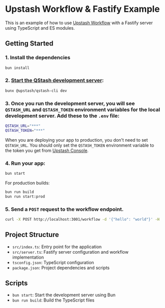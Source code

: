 # Upstash Workflow & Fastify Example

This is an example of how to use [Upstash Workflow](https://upstash.com/docs/workflow/getstarted) with a Fastify server using TypeScript and ES modules.

## Getting Started

### 1. Install the dependencies

```bash
bun install
```

### 2. [Start the QStash development server](https://upstash.com/docs/workflow/howto/local-development):

```bash
bunx @upstash/qstash-cli dev
```

### 3. Once you run the development server, you will see `QSTASH_URL` and `QSTASH_TOKEN` environment variables for the local development server. Add these to the `.env` file:

```bash
QSTASH_URL="***"
QSTASH_TOKEN="***"
```

When you are deploying your app to production, you don't need to set `QSTASH_URL`. You should only set the `QSTASH_TOKEN` environment variable to the token you get from [Upstash Console](https://console.upstash.com/qstash).

### 4. Run your app:

```bash
bun start
```

For production builds:

```bash
bun run build
bun run start:prod
```

### 5. Send a `POST` request to the workflow endpoint.

```bash
curl -X POST http://localhost:3001/workflow -d '{"hello": "world"}' -H "content-type:application/json"
```

## Project Structure

- `src/index.ts`: Entry point for the application
- `src/server.ts`: Fastify server configuration and workflow implementation
- `tsconfig.json`: TypeScript configuration
- `package.json`: Project dependencies and scripts

## Scripts

- `bun start`: Start the development server using Bun
- `bun run build`: Build the TypeScript files

